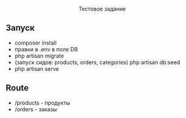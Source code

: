 <p align="center">Тестовое задание</p>


## Запуск

- composer install
- правки в .env в поле DB
- php artisan migrate
- (запуск сидов: products, orders, categories) php artisan db:seed
- php artisan serve

## Route
- /products - продукты
- /orders - заказы
